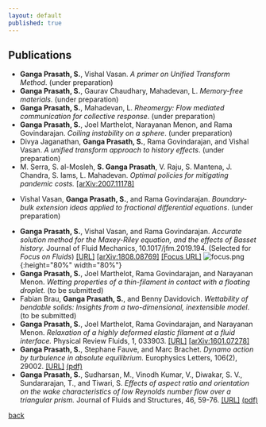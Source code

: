 ```yaml
---
layout: default
published: true
---
```


## [](#header-2) Publications

* **Ganga Prasath, S.**, Vishal Vasan. _A primer on Unified Transform Method_. (under preparation)
* **Ganga Prasath, S.**, Gaurav Chaudhary, Mahadevan, L. _Memory-free materials_. (under preparation)
* **Ganga Prasath, S.**, Mahadevan, L. _Rheomergy: Flow mediated communication for collective response_. (under preparation)
* **Ganga Prasath, S.**, Joel Marthelot, Narayanan Menon, and Rama Govindarajan. _Coiling instability on a sphere_. (under preparation)
* Divya Jaganathan, **Ganga Prasath, S.**, Rama Govindarajan, and Vishal Vasan. _A unified transform approach to history effects_. (under preparation)
*  M. Serra, S. al-Mosleh, **S. Ganga Prasath**, V. Raju, S. Mantena, J. Chandra, S. Iams, L. Mahadevan. _Optimal policies for mitigating pandemic costs._ [[arXiv:2007.11178]](http://arxiv.org/abs/2007.11178)
<!--*  **Ganga Prasath, S.**, Joel Marthelot, Rama Govindarajan, and Narayanan Menon. _Geometry driven coiling of an elastic filament on a spherical bubble._ Proceedings of Royal Society A (under preparation).-->
*  Vishal Vasan, **Ganga Prasath, S.**, and Rama Govindarajan. _Boundary-bulk extension ideas applied to fractional differential equations_. (under preparation)
<!--_ SIAM Journal on Applied Mathematics-->
*  **Ganga Prasath, S.**, Vishal Vasan, and Rama Govindarajan. _Accurate solution method for the Maxey-Riley equation, and the effects of Basset history._ 
Journal of Fluid Mechanics, 10.1017/jfm.2019.194. (Selected for _Focus on Fluids_) [[URL]](https://www.cambridge.org/core/journals/journal-of-fluid-mechanics/article/accurate-solution-method-for-the-maxeyriley-equation-and-the-effects-of-basset-history/C4E30D782CEA2AA72333825A97B1953C) [[arXiv:1808.08769]](http://arxiv.org/abs/1808.08769) [[Focus URL]](https://www.cambridge.org/core/journals/journal-of-fluid-mechanics/article/solving-the-inertial-particle-equation-with-memory/80362CEF656BFEBB060C4F535CFDC68D)
![focus.png]({{site.baseurl}}/focus.png){:height="80%" width="80%"}
*  **Ganga Prasath, S.**, Joel Marthelot, Rama Govindarajan, and Narayanan Menon. _Wetting properties of a thin-filament in contact with a floating droplet._ (to be submitted)
*  Fabian Brau, **Ganga Prasath, S.**, and Benny Davidovich. _Wettability of bendable solids:
Insights from a two-dimensional, inextensible model_. (to be submitted)
*  **Ganga Prasath, S.**, Joel Marthelot, Rama Govindarajan, and Narayanan Menon. _Relaxation of a highly deformed elastic filament at a fluid interface._ Physical Review Fluids, 1, 033903. [[URL]](https://journals.aps.org/prfluids/abstract/10.1103/PhysRevFluids.1.033903) [[arXiv:1601.07278]](https://arxiv.org/abs/1601.07278)
* **Ganga Prasath, S.**, Stephane Fauve, and Marc Brachet. _Dynamo action by turbulence in absolute equilibrium._ Europhysics Letters, 106(2), 29002. [[URL]](https://iopscience.iop.org/article/10.1209/0295-5075/106/29002) [(pdf)](https://github.com/sgangaprasath/Publications/raw/master/EPL_2014.pdf)
* **Ganga Prasath, S.**, Sudharsan, M., Vinodh Kumar, V., Diwakar, S. V., Sundararajan, T., and Tiwari, S. _Effects of aspect ratio and orientation on the wake characteristics of low Reynolds number flow over a triangular prism._ Journal of Fluids and Structures, 46, 59-76. [[URL]](https://www.sciencedirect.com/science/article/pii/S0889974613002909) [(pdf)](https://github.com/sgangaprasath/Publications/raw/master/JFS_2013.pdf)

[back](./)
